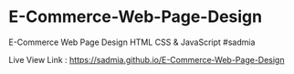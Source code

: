 # E-Commerce-Web-Page-Design
E-Commerce Web Page Design HTML CSS &amp; JavaScript #sadmia

Live View Link : https://sadmia.github.io/E-Commerce-Web-Page-Design
